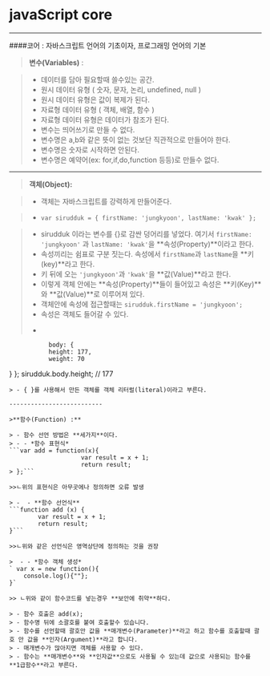 
# javaScript core 

--------------------------------------------------

####코어 : 자바스크립트 언어의 기초이자, 프로그래밍 언어의 기본

>**변수(Variables)** : 

> - 데이터를 담아 필요할때 쓸수있는 공간.
> - 원시 데이터 유형 ( 숫자, 문자, 논리, undefined, null )
> - 원시 데이터 유형은 값이 복제가 된다.
> - 자료형 데이터 유형 ( 객체, 배열, 함수 )
> - 자료형 데이터 유형은 데이터가 참조가 된다.
> - 변수는 띄어쓰기로 만들 수 없다.
> - 변수명은 a,b와 같은 뜻이 없는 것보단 직관적으로 만들어야 한다.
> - 변수명은 숫자로 시작하면 안된다.
> - 변수명은 예약어(ex: for,if,do,function 등등)로 만들수 없다.


---

>**객체(Object):**

> - 객체는 자바스크립트를 강력하게 만들어준다.


> -  `var sirudduk = {
  firstName: 'jungkyoon',
  lastName: 'kwak'
};`

> - sirudduk 이라는 변수를 {}로 감싼 덩어리를 넣었다.
여기서 `firstName: 'jungkyoon'` 과 `lastName: 'kwak'`을 **속성(Property)**이라고 한다.
> - 속성끼리는 쉼표로 구분 짓는다.
 속성에서 `firstName`과 `lastName`을 **키(key)**라고 한다.
> - 키 뒤에 오는 `'jungkyoon'`과 `'kwak'`을  **값(Value)**라고 한다.
> - 이렇게 객체 안에는 **속성(Property)**들이 들어있고 속성은 **키(Key)**와 **값(Value)**로 이루어져 있다.
> - 객체안에 속성에 접근할때는 `sirudduk.firstName = 'jungkyoon';`
> - 속성은 객체도 들어갈 수 있다.
> - ```var sirudduk = {
			   body: {
			   height: 177,
		       weight: 70
  }
};
sirudduk.body.height; // 177
```
> - { }를 사용해서 만든 객체를 객체 리터럴(literal)이라고 부른다.

--------------------------

>**함수(Function) :**

> - 함수 선언 방법은 **세가지**이다.
> - - *함수 표현식* 
```var add = function(x){
					var result = x + 1;
					return result;
> };```

>>ㄴ위의 표현식은 아무곳에나 정의하면 오류 발생

> -  - **함수 선언식**
```function add (x) {
		var result = x + 1; 
		return result; 
}```

>>ㄴ위와 같은 선언식은 영역상단에 정의하는 것을 권장

>  - - *함수 객체 생성*
` var x = new function(){
	console.log(){""};
}`

>> ㄴ위와 같이 함수코드를 넣는경우 **보안에 취약**하다.

> - 함수 호출은 add(x);
> - 함수명 뒤에 소괄호를 붙여 호출할수 있습니다.
> - 함수를 선언할때 괄호안 값을 **매개변수(Parameter)**라고 하고 함수를 호출할때 괄호 안 값을 **인자(Argument)**라고 합니다. 
> - 매개변수가 많아지면 객체를 사용할 수 있다.
> - 함수는 **매개변수**와 **인자값**으로도 사용될 수 있는데 값으로 사용되는 함수를 **1급함수**라고 부른다.